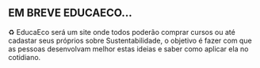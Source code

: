 ## EM BREVE EDUCAECO...

♻️ EducaEco será um site onde todos poderão comprar cursos ou até cadastar seus próprios sobre Sustentabilidade, o objetivo é fazer com que as pessoas desenvolvam melhor estas ideias e saber como aplicar ela no cotidiano.

